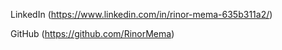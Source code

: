 
LinkedIn
(https://www.linkedin.com/in/rinor-mema-635b311a2/)

GitHub
(https://github.com/RinorMema)